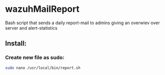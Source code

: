 # wazuhMailReport
Bash script that sends a daily report-mail to admins giving an overwiev over server and alert-statistics

## Install:
### Create new file as sudo: 
```bash
sudo nano /usr/local/bin/report.sh
```
